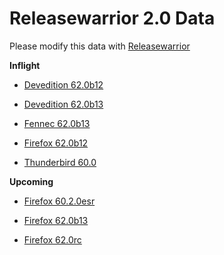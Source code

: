

Releasewarrior 2.0 Data
=======================

Please modify this data with [Releasewarrior](https://github.com/mozilla-releng/releasewarrior-2.0)

**Inflight**

* [Devedition 62.0b12](/inflight/devedition/devedition-devedition-62.0b12.md)

* [Devedition 62.0b13](/inflight/devedition/devedition-devedition-62.0b13.md)

* [Fennec 62.0b13](/inflight/fennec/fennec-beta-62.0b13.md)

* [Firefox 62.0b12](/inflight/firefox/firefox-beta-62.0b12.md)

* [Thunderbird 60.0](/inflight/thunderbird/thunderbird-release-60.0.md)

**Upcoming**

* [Firefox 60.2.0esr](/upcoming/firefox/firefox-esr60-60.2.0esr.md)

* [Firefox 62.0b13](/upcoming/firefox/firefox-beta-62.0b13.md)

* [Firefox 62.0rc](/upcoming/firefox/firefox-release-rc-62.0rc.md)

